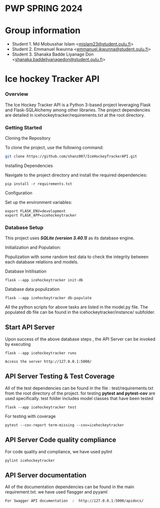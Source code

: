 # PWP SPRING 2024
# Group information

* Student 1. Md Mobusshar Islam \<mislam23@student.oulu.fi\>
* Student 2. Emmanuel Ikwunna \<emmanuel.ikwunna@student.oulu.fi\>
* Student 3. Shanaka Badde Liyanage Don \<shanaka.baddeliyanagedon@student.oulu.fi\>

# Ice hockey Tracker API

### Overview
The Ice Hockey Tracker API is a Python 3-based project leveraging Flask and Flask-SQLAlchemy among other libraries. The project dependencies are detailed in icehockeytracker/requirements.txt at the root directory.

### Getting Started

Cloning the Repository

To clone the project, use the following command:

```bash
git clone https://github.com/shanz007/IceHockeyTrackerAPI.git
```

Installing Dependencies

Navigate to the project directory and install the required dependencies:

	pip install -r requirements.txt

Configuration

Set up the environment variables:
	
 	export FLASK_ENV=development
	export FLASK_APP=icehockeytracker

### Database Setup
This project uses ***SQLite (version 3.40.1)*** as its database engine.

Initialization and Population:

Populization with some random test data to check the integrity between each database relations and models. 


Database Initilisation

	flask --app icehockeytracker init-db


Database data populization 

	flask --app icehockeytracker db-populate
	

All the python scripts for above tasks are listed in the model.py file. The populated db file can be found in the icehockeytracker/instance/ subfolder.


## Start API Server 

Upon success of the above database steps , the API Server can be invoked by executing

	
	flask --app icehockeytracker runs

 	Access the server http://127.0.0.1:5000/


     
## API Server Testing & Test Coverage

All of the test dependencies can be found in the file : test/requirements.txt from the root directory of the project. for testing **pytest and pytest-cov** are used specifically.
test folder includes model classes that have been tested

	flask --app icehockeytracker test

For testing with coverage 

	pytest --cov-report term-missing --cov=icehockeytracker
 

## API Server Code quality compliance 

For code quality and compliance, we have used pylint  

 	pylint icehockeytracker


## API Server documentation 

All of the documentation dependencies can be found in the main requirement.txt. we have used flasgger and pyyaml

	For Swagger API documentation  :  http://127.0.0.1:5000/apidocs/



